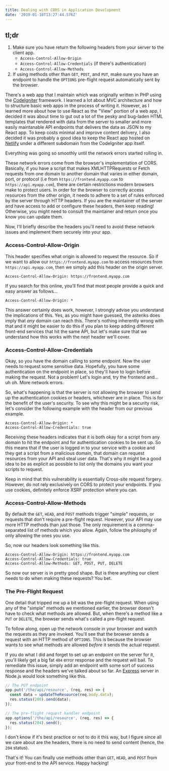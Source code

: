 ```yaml
---
title: Dealing with CORS in Application Development
date: '2019-01-18T13:27:44.576Z'
---
```


## tl;dr

1. Make sure you have return the following headers from your server to the client app.
    - `Access-Control-Allow-Origin`
    - `Access-Control-Allow-Credentials` (if there's authentication)
    - `Access-Control-Allow-Methods`
2. If using methods other than `GET`, `POST`, and `PUT`, make sure you have an endpoint to handle the `OPTIONS` pre-flight request automatically sent by the browser.

There's a web app that I maintain which was originally written in PHP using the [CodeIgniter](https://codeigniter.com) framework. I learned a lot about MVC architecture and how to structure basic
web apps in the process of writing it. However, as I learned more about how to use React as the "View" portion of a web app, I decided it was about time to gut out a lot of the pesky and bug-laden HTML templates that rendered with data from the server to smaller and more easily maintanable API endpoints that delivers the data as JSON to my React app. To keep costs minimal and improve content delivery, I also decided it was probably a good idea to keep the React app hosted on [Netlify](https://netlify.com) under a different subdomain from the CodeIgniter app itself.

Everything was going so smoothly until the network errors started rolling in.

These network errors come from the browser's implementation of CORS. Basically, if you have a script that makes XMLHTTPRequests or Fetch requests from one domain to another domain that varies in either domain, port, or protocol (i.e from `https://frontend.myapp.com` to `https://api.myapp.com`), there are certain restrictions modern browsers make to protect users. In order for the browser to correctly access resources from the other origin, it needs to adhere to a set of rules enforced by the server through HTTP headers. If you are the maintainer of the server and have access to add or configure these headers, then keep reading! Otherwise, you might need to consult the maintainer and return once you know you can update them.

Now, I'll briefly describe the headers you'll need to avoid these network issues and implement them securely into your app.

### Access-Control-Allow-Origin

This header specifies what origin is allowed to request the resource. So if we want to allow our `https://frontend.myapp.com` to access resources from `https://api.myapp.com`, then we simply add this header on the origin server.

```
Access-Control-Allow-Origin: https://frontend.myapp.com
```

If you search for this online, you'll find that most people provide a quick and easy answer as follows...

```
Access-Control-Allow-Origin: *
```

This answer certainly does work, however, I strongly advise you understand the implications of this. Yes, as you might have guessed, the asteriks does imply that *any* domain can reach this. There's nothing inherently wrong with that and it might be easier to do this if you plan to keep adding different front-end services that hit the same API, but let's make sure that we understand how this works with the next header we'll cover.

### Access-Control-Allow-Credentials

Okay, so you have the domain calling to some endpoint. Now the user needs to request some sensitive data. Hopefully, you have some authentication on the endpoint in place, so they'll have to login before making the request. Not a problem! Let's login and, try the frontend and... uh oh. More network errors.

So, what's happening is that the server is not allowing the browser to send up the authentication cookies or headers, whichever are in place. This is for the benefit of the user's security. To see why this might be a security risk, let's consider the following example with the header from our previous example.

```
Access-Control-Allow-Origin: *
Access-Control-Allow-Credentials: true
```

Receiving these headers indicates that it is both okay for a script from any domain to hit the endpoint and for authentication cookies to be sent up. So this means that if the user is logged in to your service with a cookie and they get a script from a malicious domain, that domain can request resources from your API and steal user data. That's why it might be a good idea to be as explicit as possible to list only the domains you want your scripts to request.

Keep in mind that this vulnerability is essentially Cross-site request forgery. However, do not rely exclusively on CORS to protect your endpoints. If you use cookies, definitely enforce XSRF protection where you can.

### Access-Control-Allow-Methods

By default the `GET`, `HEAD`, and `POST` methods trigger "simple" requests, or requests that don't require a pre-flight request. However, your API may use more HTTP methods than just those. The only requirement is a comma-separated list of methods which you allow. Again, follow the philosphy of only allowing the ones you use. 

So, now our headers look something like this.

```
Access-Control-Allow-Origin: https://frontend.myapp.com
Access-Control-Allow-Credentials: true
Access-Control-Allow-Methods: GET, POST, PUT, DELETE
```

So now our server is in pretty good shape. But is there anything our client needs to do when making these requests? You bet.

### The Pre-Flight Request

One detail that tripped me up a bit was the pre-flight request. When using any of the "simple" methods we mentioned earlier, the browser doesn't have to check what methods are allowed. But, when there's a method like a `PUT` or `DELETE`, the browser sends what's called a pre-flight request.

To follow along, open up the network console in your browser and watch the requests as they are invoked. You'll see that the browser sends a request with an HTTP method of `OPTIONS`. This is because the browser wants to see what methods are allowed *before* it sends the actual request.

If you do what I did and forget to set up an endpoint on the server for it, you'll likely get a big fat `404` error response and the request will bail. To remediate this issue, simply add an endpoint with some sort of success response and the headers we've talked about so far. An [Express](https://expressjs.com/) server in Node.js would look something like this.

```js
// The PUT endpoint
app.put('/the/api/resource', (req, res) => {
  const data = updateTheResource(req.body.data);
  res.status(200).send(data);
});

// The pre-flight request handler endpoint
app.options('/the/api/resource', (req, res) => {
  res.status(204).send();
});
```

I don't know if it's best practice or not to do it this way, but I figure since all we care about are the headers, there is no need to send content (hence, the `204` status).

That's it! You can finally use methods other than `GET`, `HEAD`, and `POST` from your front-end to the API service. Happy hacking!